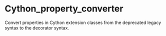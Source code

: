 # Cython_property_converter
Convert properties in Cython extension classes from the deprecated legacy syntax to the decorator syntax.
